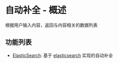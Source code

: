 # 自动补全 - 概述

根据用户输入内容，返回与内容相关的数据列表

## 功能列表

* [ElasticSearch](/framework/building-blocks/auto-complete/elasticsearch): 基于 [elasticsearch](https://www.elastic.co/cn/elasticsearch/) 实现的自动补全